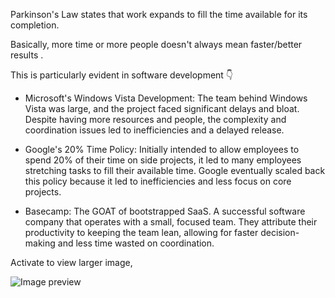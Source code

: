 
Parkinson's Law states that work expands to fill the time available for its completion.  
  
Basically, more time or more people doesn't always mean faster/better results .  
  
This is particularly evident in software development 👇  
  
- Microsoft's Windows Vista Development: The team behind Windows Vista was large, and the project faced significant delays and bloat. Despite having more resources and people, the complexity and coordination issues led to inefficiencies and a delayed release.  
  
- Google's 20% Time Policy: Initially intended to allow employees to spend 20% of their time on side projects, it led to many employees stretching tasks to fill their available time. Google eventually scaled back this policy because it led to inefficiencies and less focus on core projects.  
  
- Basecamp: The GOAT of bootstrapped SaaS. A successful software company that operates with a small, focused team. They attribute their productivity to keeping the team lean, allowing for faster decision-making and less time wasted on coordination.

Activate to view larger image,

![Image preview](https://media.licdn.com/dms/image/v2/D4D22AQHSuIYk35ytYQ/feedshare-shrink_800/feedshare-shrink_800/0/1718538603027?e=1737590400&v=beta&t=IqbprLqHOUZYkR0wE0leb5Tk0949OJ9Vj4iVjfJduIM)